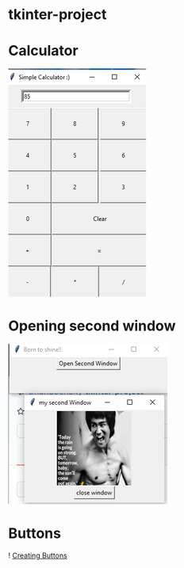 # tkinter-project

# Calculator
![Calculator](https://github.com/bhanubenak/tkinter-project/blob/main/images/Calculator.png)

# Opening second window
![Opening second window](https://github.com/bhanubenak/tkinter-project/blob/main/images/base.png)

# Buttons
! [Creating Buttons](https://github.com/bhanubenak/tkinter-project/blob/main/images/Buttons.png)
